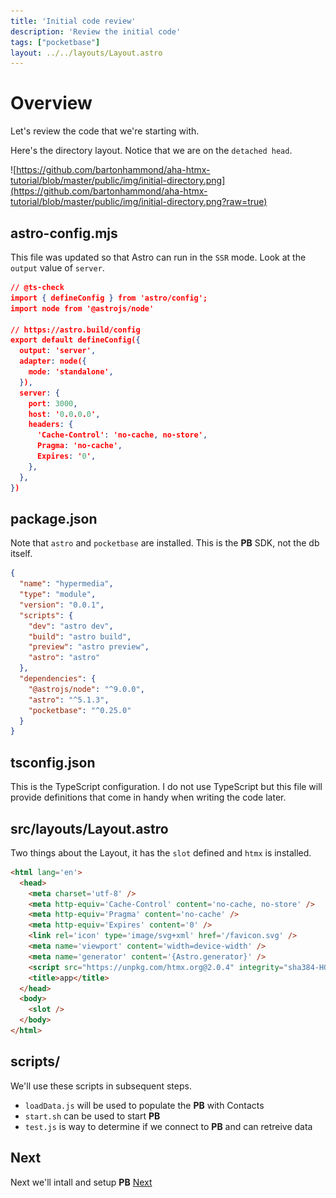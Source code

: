 ```yaml
---
title: 'Initial code review'
description: 'Review the initial code'
tags: ["pocketbase"]
layout: ../../layouts/Layout.astro
---
```

# Overview 
Let's review the code that we're starting with.

Here's the directory layout.  Notice that we are on the `detached head`.

![https://github.com/bartonhammond/aha-htmx-tutorial/blob/master/public/img/initial-directory.png](https://github.com/bartonhammond/aha-htmx-tutorial/blob/master/public/img/initial-directory.png?raw=true)

## astro-config.mjs
This file was updated so that Astro can run in the `SSR` mode.  Look at the `output` value of `server`.

```json
// @ts-check
import { defineConfig } from 'astro/config';
import node from '@astrojs/node'

// https://astro.build/config
export default defineConfig({
  output: 'server',
  adapter: node({
    mode: 'standalone',
  }),
  server: {
    port: 3000,
    host: '0.0.0.0',
    headers: {
      'Cache-Control': 'no-cache, no-store',
      Pragma: 'no-cache',
      Expires: '0',
    },
  },
})

```
## package.json
Note that `astro` and `pocketbase` are installed.  This is the **PB** SDK, not the db itself.
```json
{
  "name": "hypermedia",
  "type": "module",
  "version": "0.0.1",
  "scripts": {
    "dev": "astro dev",
    "build": "astro build",
    "preview": "astro preview",
    "astro": "astro"
  },
  "dependencies": {
    "@astrojs/node": "^9.0.0",
    "astro": "^5.1.3",
    "pocketbase": "^0.25.0"
  }
}
```

## tsconfig.json
This is the TypeScript configuration. I do not use TypeScript but this file will provide definitions that come in handy when writing the code later.

## src/layouts/Layout.astro
Two things about the Layout, it has the `slot` defined and `htmx` is installed.  

```html
<html lang='en'>
  <head>
    <meta charset='utf-8' />
    <meta http-equiv='Cache-Control' content='no-cache, no-store' />
    <meta http-equiv='Pragma' content='no-cache' />
    <meta http-equiv='Expires' content='0' />
    <link rel='icon' type='image/svg+xml' href='/favicon.svg' />
    <meta name='viewport' content='width=device-width' />
    <meta name='generator' content='{Astro.generator}' />
    <script src="https://unpkg.com/htmx.org@2.0.4" integrity="sha384-HGfztofotfshcF7+8n44JQL2oJmowVChPTg48S+jvZoztPfvwD79OC/LTtG6dMp+" crossorigin="anonymous"></script>
    <title>app</title>
  </head>
  <body>
    <slot />
  </body>
</html>
```

## scripts/
We'll use these scripts in subsequent steps.

*  `loadData.js` will be used to populate the **PB** with Contacts
*  `start.sh` can be used to start **PB**
*  `test.js` is way to determine if we connect to **PB** and can retreive data

## Next
Next we'll intall and setup **PB**
<a href="/posts/post-4">Next</a>